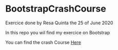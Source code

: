 # BootstrapCrashCourse
Exercice done by Resa Quinta the 25 of June 2020

In this repo you wil find my exercice on Bootstrap

You can find the crash Course [Here](https://www.youtube.com/playlist?list=PL4cUxeGkcC9g_69kOfXICzT_hZ79_td99)